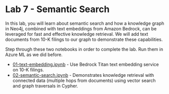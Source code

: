 # Lab 7 - Semantic Search
In this lab, you will learn about semantic search and how a knowledge graph in Neo4j, combined with text embeddings from Amazon Bedrock, can be leveraged for fast and effective knowledge retrieval.  We will add text documents from 10-K filings to our graph to demonstrate these capabilities.

Step through these two notebooks in order to complete the lab.  Run them in Azure ML as we did before.

* [01-text-embedding.ipynb](01-text-embedding.ipynb) - Use Bedrock Titan text embedding service on 10-K filings.
* [02-semantic-search.ipynb](02-semantic-search.ipynb) - Demonstrates knowledge retrieval with connected data (multiple hops from documents) using vector search and graph traversals in Cypher.
